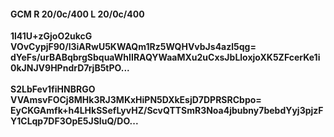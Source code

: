 #### GCM R 20/0c/400 L 20/0c/400
**1l41U+zGjoO2ukcG**<br/>**VOvCypjF90/l3iARwU5KWAQm1Rz5WQHVvbJs4azl5qg=**<br/>**dYeFs/urBABqbrgSbquaWhIIRAQYWaaMXu2uCxsJbLloxjoXK5ZFcerKe1i0kJNJV9HPndrD7rjB5tPO...**<br/><br/>
**S2LbFev1fiHNBRGO**<br/>**VVAmsvFOCj8MHk3RJ3MKxHiPN5DXkEsjD7DPRSRCbpo=**<br/>**EyCKGAmfk+h4LHkSSefLyvHZ/ScvQTTSmR3Noa4jbubny7bebdYyj3pjzFY1CLqp7DF3OpE5JSIuQ/DO...**